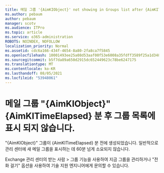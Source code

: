 ```yaml
---
title: 메일 그룹 '{AimKIObject}' not showing in Groups list after {AimKITimeElapsed} minutes
ms.author: pebaum
author: pebaum
manager: scotv
ms.audience: ITPro
ms.topic: article
ms.service: o365-administration
ROBOTS: NOINDEX, NOFOLLOW
localization_priority: Normal
ms.assetid: cdc6a166-434f-4654-8a80-2fa8ca7f5845
ms.openlocfilehash: 10001493ee25a08d53aaf00f53e6008a35fdff3589f25a1d348547de08a6fd3a
ms.sourcegitcommit: b5f7da89a650d2915dc652449623c78be6247175
ms.translationtype: MT
ms.contentlocale: ko-KR
ms.lasthandoff: 08/05/2021
ms.locfileid: "53948061"
---
```

# <a name="distribution-group-aimkiobject-not-showing-in-groups-list-after-aimkitimeelapsed-minutes"></a>메일 그룹 "{AimKIObject}" {AimKITimeElapsed} 분 후 그룹 목록에 표시 되지 않습니다.

"{AimKIObject}" 그룹이 {AimKITimeElapsed} 분 전에 생성되었습니다. 일반적으로 관리 센터에 새 메일 그룹을 표시하는 데 60분 넘게 소요되지 않습니다.
  
Exchange 관리 센터의 받는 사람 > 그룹 기능을 [](https://outlook.office365.com/ecp/?rfr=Admin_o365&amp;exsvurl=1&amp;mkt=en-US.aspx) 사용하여 지금 그룹을 관리하거나 "전화 걸기" 옵션을 사용하여 기술 지원 엔지니어에게 문의할 수 있습니다. 
  